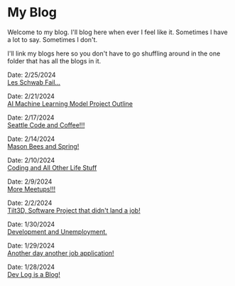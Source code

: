 # My Blog

Welcome to my blog. I'll blog here when ever I feel like it. Sometimes I have a lot to say. Sometimes I don't.

I'll link my blogs here so you don't have to go shuffling around in the one folder that has all the blogs in it.

Date: 2/25/2024<br>
[Les Schwab Fail...](blogsByDate/blog-25Feb2024.md)

Date: 2/21/2024<br>
[AI Machine Learning Model Project Outline](blogsByDate/blog-21Feb2024.md)

Date: 2/17/2024<br>
[Seattle Code and Coffee!!!](blogsByDate/blog-17Feb2024.md)

Date: 2/14/2024<br>
[Mason Bees and Spring!](blogsByDate/blog-14Feb2024.md)

Date: 2/10/2024<br>
[Coding and All Other Life Stuff](blogsByDate/blog-10Feb2024.md)

Date: 2/9/2024<br>
[More Meetups!!!](blogsByDate/blog-9Feb2024.md)

Date: 2/2/2024<br>
[Tilt3D, Software Project that didn't land a job!](blogsByDate/blog-2Feb2024.md)

Date: 1/30/2024<br>
[Development and Unemployment.](blogsByDate/blog-30Jan2024.md)

Date: 1/29/2024<br>
[Another day another job application!](blogsByDate/blog-29Jan2024.md)

Date: 1/28/2024<br>
[Dev Log is a Blog!](blogsByDate/blog-28Jan2024.md)
